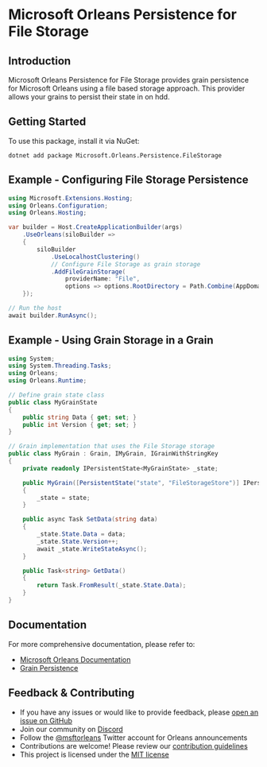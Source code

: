 # Microsoft Orleans Persistence for File Storage

## Introduction
Microsoft Orleans Persistence for File Storage provides grain persistence for Microsoft Orleans using a file based storage approach. This provider allows your grains to persist their state in on hdd.

## Getting Started
To use this package, install it via NuGet:

```shell
dotnet add package Microsoft.Orleans.Persistence.FileStorage
```


## Example - Configuring File Storage Persistence

```csharp
using Microsoft.Extensions.Hosting;
using Orleans.Configuration;
using Orleans.Hosting;

var builder = Host.CreateApplicationBuilder(args)
    .UseOrleans(siloBuilder =>
    {
        siloBuilder
            .UseLocalhostClustering()
            // Configure File Storage as grain storage
            .AddFileGrainStorage(
		        providerName: "File",
		        options => options.RootDirectory = Path.Combine(AppDomain.CurrentDomain.BaseDirectory, "Orleans/GrainState/v1"));
    });

// Run the host
await builder.RunAsync();
```

## Example - Using Grain Storage in a Grain

```csharp
using System;
using System.Threading.Tasks;
using Orleans;
using Orleans.Runtime;

// Define grain state class
public class MyGrainState
{
    public string Data { get; set; }
    public int Version { get; set; }
}

// Grain implementation that uses the File Storage storage
public class MyGrain : Grain, IMyGrain, IGrainWithStringKey
{
    private readonly IPersistentState<MyGrainState> _state;

    public MyGrain([PersistentState("state", "FileStorageStore")] IPersistentState<MyGrainState> state)
    {
        _state = state;
    }

    public async Task SetData(string data)
    {
        _state.State.Data = data;
        _state.State.Version++;
        await _state.WriteStateAsync();
    }

    public Task<string> GetData()
    {
        return Task.FromResult(_state.State.Data);
    }
}
```


## Documentation
For more comprehensive documentation, please refer to:
- [Microsoft Orleans Documentation](https://learn.microsoft.com/dotnet/orleans/)
- [Grain Persistence](https://learn.microsoft.com/en-us/dotnet/orleans/grains/grain-persistence)

## Feedback & Contributing
- If you have any issues or would like to provide feedback, please [open an issue on GitHub](https://github.com/dotnet/orleans/issues)
- Join our community on [Discord](https://aka.ms/orleans-discord)
- Follow the [@msftorleans](https://twitter.com/msftorleans) Twitter account for Orleans announcements
- Contributions are welcome! Please review our [contribution guidelines](https://github.com/dotnet/orleans/blob/main/CONTRIBUTING.md)
- This project is licensed under the [MIT license](https://github.com/dotnet/orleans/blob/main/LICENSE)
